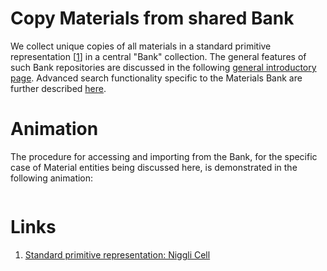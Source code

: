 # Copy Materials from shared Bank

We collect unique copies of all materials in a standard primitive representation [[1](#links)] in a central "Bank" collection. The general features of such Bank repositories are discussed in the following [general introductory page](/entities-general/bank.md). Advanced search functionality specific to the Materials Bank are further described [here](actions/advanced-search.md).

# Animation

The procedure for accessing and importing from the Bank, for the specific case of Material entities being discussed here, is demonstrated in the following animation:

<img data-gifffer="/images/bank_materials.gif" />

# Links

1. [Standard primitive representation: Niggli Cell](https://nvlpubs.nist.gov/nistpubs/sp958-lide/188-190.pdf)

